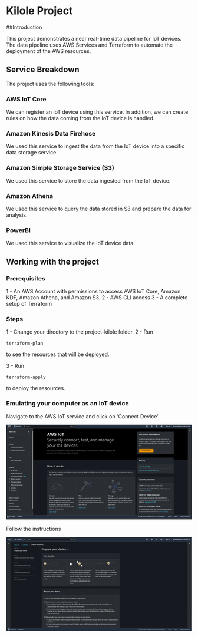 # Kilole Project

##Introduction

This project demonstrates a near real-time data pipeline for IoT devices. The data pipeline uses AWS Services and Terraform to automate the deployment of the AWS resources.


## Service Breakdown

The project uses the following tools:

### AWS IoT Core

We can register an IoT device using this service. In addition, we can create rules on how the data coming from the IoT device is handled. 

### Amazon Kinesis Data Firehose

We used this service to ingest the data from the IoT device into a specific data storage service.

### Amazon Simple Storage Service (S3)

We used this service to store the data ingested from the IoT device.

### Amazon Athena

We used this service to query the data stored in S3 and prepare the data for analysis.

### PowerBI

We used this service to visualize the IoT device data.

## Working with the project

### Prerequisites 

1 - An AWS Account with permissions to access AWS IoT Core, Amazon KDF, Amazon Athena, and Amazon S3. 
2 - AWS CLI access
3 - A complete setup of Terraform

### Steps

1 - Change your directory to the project-kilole folder.
2 - Run 
```hcl
terraform-plan
```
to see the resources that will be deployed.

3 - Run 
```hcl
terraform-apply
```
to deploy the resources.

### Emulating your computer as an IoT device

Navigate to the AWS IoT service and click on 'Connect Device'

![AWS IoT Homepage](step1.png)

Follow the instructions

![Device registration instructions](step2.png)
